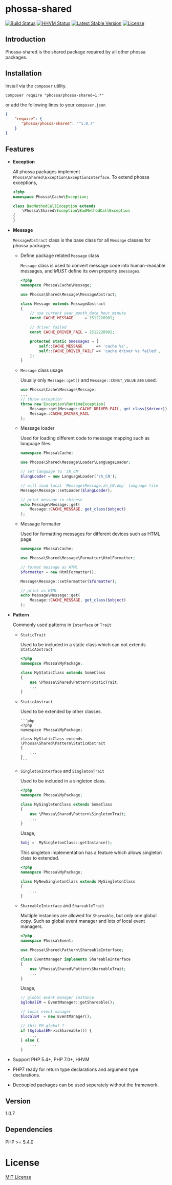 # phossa-shared
[![Build Status](https://travis-ci.org/phossa/phossa-shared.svg)](https://travis-ci.org/phossa/phossa-shared.svg)
[![HHVM Status](http://hhvm.h4cc.de/badge/phossa/phossa-shared.svg)](http://hhvm.h4cc.de/package/phossa/phossa-shared)
[![Latest Stable Version](https://poser.pugx.org/phossa/phossa-shared/v/stable)](https://packagist.org/packages/phossa/phossa-shared)
[![License](https://poser.pugx.org/phossa/phossa-shared/license)](https://packagist.org/packages/phossa/phossa-shared)

Introduction
---

Phossa-shared is the shared package required by all other phossa packages.

Installation
---

Install via the `composer` utility.

```
composer require "phossa/phossa-shared=1.*"
```

or add the following lines to your `composer.json`

```json
{
    "require": {
       "phossa/phossa-shared": "^1.0.7"
    }
}
```

Features
---

- **Exception**

  All phossa packages implement `Phossa\Shared\Exception\ExceptionInterface`.
  To extend phossa exceptions,

    ```php
    <?php
    namespace Phossa\Cache\Exception;

    class BadMethodCallException extends
        \Phossa\Shared\Exception\BadMethodCallException
    {
    }

    ```

- **Message**

  `MessageAbstract` class is the base class for all `Message` classes for
  phossa packages.

  - Define package related `Message` class

    `Message` class is used to convert message code into human-readable
    messages, and *MUST* define its own property `$messages`.

    ```php
    <?php
    namespace Phossa\Cache\Message;

    use Phossa\Shared\Message\MessageAbstract;

    class Message extends MessageAbstract
    {
        // use current year_month_date_hour_minute
        const CACHE_MESSAGE     = 1512220901;

        // driver failed
        const CACHE_DRIVER_FAIL = 1512220902;

        protected static $messages = [
            self::CACHE_MESSAGE      => 'cache %s',
            self::CACHE_DRIVER_FAILT => 'cache driver %s failed',
        ];
    }
    ```

  - `Message` class usage

    Usually only `Message::get()` and `Message::CONST_VALUE` are used.

    ```php
    use Phossa\Cache\Message\Message;
    ...
    // throw exception
    throw new Exception\RuntimeException(
        Message::get(Message::CACHE_DRIVER_FAIL, get_class($driver)),
        Message::CACHE_DRIVER_FAIL
    );
    ```

  - Message loader

    Used for loading different code to message mapping such as language files.

    ```php
    namespace Phossa\Cache;

    use Phossa\Shared\Message\Loader\LanguageLoader;

    // set language to 'zh_CN'
    $langLoader = new LanguageLoader('zh_CN');

    // will load local `Message\Message.zh_CN.php` language file
    Message\Message::setLoader($langLoader);

    // print message in chinese
    echo Message\Message::get(
        Message::CACHE_MESSAGE, get_class($object)
    );
    ```

  - Message formatter

    Used for formatting messages for different devices such as HTML page.

    ```php
    namespace Phossa\Cache;

    use Phossa\Shared\Message\Formatter\HtmlFormatter;

    // format message as HTML
    $formatter = new HtmlFormatter();

    Message\Message::setFormatter($formatter);

    // print as HTML
    echo Message\Message::get(
        Message::CACHE_MESSAGE, get_class($object)
    );
    ```

- **Pattern**

  Commonly used patterns in `Interface` or `Trait`

  - `StaticTrait`

    Used to be included in a static class which can not extends `StaticAbstract`

    ```php
    <?php
    namespace Phossa\MyPackage;

    class MyStaticClass extends SomeClass
    {
        use \Phossa\Shared\Pattern\StaticTrait;
        ...
    }
    ```

  - `StaticAbstract`

    Used to be extended by other classes.

        ```php
        <?php
        namespace Phossa\MyPackage;

        class MyStaticClass extends \Phossa\Shared\Pattern\StaticAbstract
        {
            ...
        }
        ```

  - `SingletonInterface` and `SingletonTrait`

    Used to be included in a singleton class.

    ```php
    <?php
    namespace Phossa\MyPackage;

    class MySingletonClass extends SomeClass
    {
        use \Phossa\Shared\Pattern\SingletonTrait;
        ...
    }
    ```

    Usage,

    ```php
    $obj =  MySingletonClass::getInstance();
    ```

    This singleton implementation has a feature which allows singleton class
    to extended.

    ```php
    <?php
    namespace Phossa\MyPackage;

    class MyNewSingletonClass extends MySingletonClass
    {
        ...
    }
    ```

  - `ShareableInterface` and `ShareableTrait`

    Multiple instances are allowed for `Shareable`, but only one global copy.
    Such as global event manager and lots of local event managers.

    ```php
    <?php
    namespace Phossa\Event;

    use Phossa\Shared\Pattern\ShareableInterface;

    class EventManager implements ShareableInterface
    {
        use \Phossa\Shared\Pattern\ShareableTrait;
        ...
    }
    ```

    Usage,

    ```php
    // global event manager instance
    $globalEM = EventManager::getShareable();

    // local event manager
    $localEM  = new EventManager();

    // this EM global ?
    if ($globalEM->isShareable()) {
        ...
    } else {
        ...
    }
    ```

- Support PHP 5.4+, PHP 7.0+, HHVM

- PHP7 ready for return type declarations and argument type declarations.

- Decoupled packages can be used seperately without the framework.

Version
---

1.0.7

Dependencies
---

PHP >= 5.4.0

# License

[MIT License](http://spdx.org/licenses/MIT)